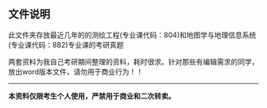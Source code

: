 ## 文件说明
此文件夹存放最近几年的的测绘工程(专业课代码：804)和地图学与地理信息系统(专业课代码：882)专业课的考研真题


两套资料为我自己考研期间整理的资料，耗时很求。针对那些有编辑需求的同学，放出word版本文件，请勿用于商业行为！！

---
**本资料仅限考生个人使用，严禁用于商业和二次转卖。**